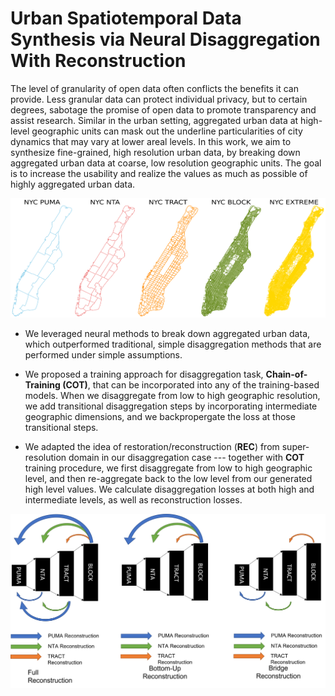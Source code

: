 # Urban Spatiotemporal Data Synthesis via Neural Disaggregation With Reconstruction

The level of granularity of open data often conflicts the benefits it can provide. Less granular data can protect individual privacy, but to certain degrees, sabotage the promise of open data to promote transparency and assist research. Similar in the urban setting, aggregated urban data at high-level geographic units can mask out the underline particularities of city dynamics that may vary at lower areal levels. In this work, we aim to synthesize fine-grained, high resolution urban data, by breaking down aggregated urban data at coarse, low resolution geographic units. The goal is to increase the usability and realize the values as much as possible of highly aggregated urban data. 

![alt text](https://github.com/BeanHam/2023-urban-disaggregation/blob/main/figures/geo-visualizations.png)

- We leveraged neural methods to break down aggregated urban data, which outperformed traditional, simple disaggregation methods that are performed under simple assumptions. 

- We proposed a training approach for disaggregation task, **Chain-of-Training (COT)**, that can be incorporated into any of the training-based models. When we disaggregate from low to high geographic resolution, we add transitional disaggregation steps by incorporating intermediate geographic dimensions, and we backpropergate the loss at those transitional steps.

- We adapted the idea of restoration/reconstruction (**REC**) from super-resolution domain in our disaggregation case --- together with **COT** training procedure, we first disaggregate from low to high geographic level, and then re-aggregate back to the low level from our generated high level values. We calculate disaggregation losses at both high and intermediate levels, as well as reconstruction losses.

![alt text](https://github.com/BeanHam/2023-urban-disaggregation/blob/main/figures/reconstruction.png)
